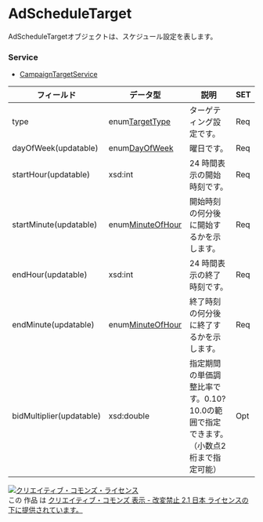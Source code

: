 # AdScheduleTarget
AdScheduleTargetオブジェクトは、スケジュール設定を表します。
### Service
+ [CampaignTargetService](../services/CampaignTargetService.md)

| フィールド | データ型 | 説明 | SET | 
|---|---|---|---|
| type| enum<a href="../data/TargetType.md">TargetType</a>| ターゲティング設定です。| Req |
| dayOfWeek(updatable)| enum<a href="../data/DayOfWeek.md">DayOfWeek</a>| 曜日です。| Req |
| startHour(updatable)| xsd:int| 24 時間表示の開始時刻です。| Req |
| startMinute(updatable)| enum<a href="../data/MinuteOfHour.md">MinuteOfHour</a>| 開始時刻の何分後に開始するかを示します。| Req |
| endHour(updatable)| xsd:int| 24 時間表示の終了時刻です。| Req |
| endMinute(updatable)| enum<a href="../data/MinuteOfHour.md">MinuteOfHour</a>| 終了時刻の何分後に終了するかを示します。| Req |
| bidMultiplier(updatable)| xsd:double| 指定期間の単価調整比率です。0.10?10.0の範囲で指定できます。（小数点2桁まで指定可能）| Opt |
<a rel="license" href="http://creativecommons.org/licenses/by-nd/2.1/jp/"><img alt="クリエイティブ・コモンズ・ライセンス" style="border-width:0" src="https://i.creativecommons.org/l/by-nd/2.1/jp/88x31.png" /></a><br />この 作品 は <a rel="license" href="http://creativecommons.org/licenses/by-nd/2.1/jp/">クリエイティブ・コモンズ 表示 - 改変禁止 2.1 日本 ライセンスの下に提供されています。</a>
